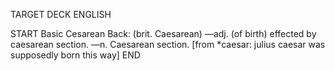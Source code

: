 TARGET DECK
ENGLISH

START
Basic
Cesarean
Back: (brit. Caesarean) —adj. (of birth) effected by caesarean section. —n. Caesarean section. [from *caesar: julius caesar was supposedly born this way]
END
